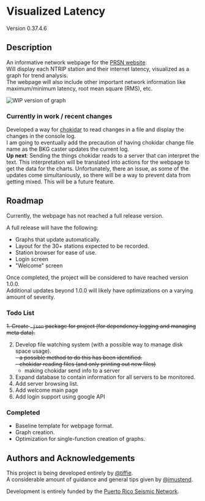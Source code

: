 # Visualized Latency
Version 0.37.4.6


## Description

An informative network webpage for the [PRSN website](https://redsismica.uprm.edu/index.php).  
Will display each NTRIP station and their internet latency, visualized as a graph for trend analysis.  
The webpage will also include other important network information like maximum/minimum latency, root mean square (RMS), etc.

![WIP version of graph](https://github.com/tiffie1/prsn_webpage/assets/139599672/b4e60d4f-7bc4-4e04-bcde-8f8143c6dd7b)

### Currently in work / recent changes
Developed a way for [chokidar](https://www.npmjs.com/package/chokidar) to read changes in a file and display the changes in the console log.  
I am going to eventually add the precaution of having chokidar change file name as the BKG caster updates the current log.  
**Up next**: Sending the things chokidar reads to a server that can interpret the text. This interpretation will be translated into actions for the webpage to get the data for the charts.
Unfortunately, there an issue, as some of the updates come simultaniously, so there will be a way to prevent data from getting mixed. This will be a future feature.

## Roadmap

Currently, the webpage has not reached a full release version.  

A full release will have the following:
- Graphs that update automatically.
- Layout for the 30+ stations expected to be recorded.
- Station browser for ease of use.
- Login screen
- "Welcome" screen

Once completed, the project will be considered to have reached version 1.0.0.  
Additional updates beyond 1.0.0 will likely have optimizations on a varying amount of severity.


### Todo List

~~1. Create `.json` package for project (for dependency logging and managing meta data).~~  

2.  Develop file watching system (with a possible way to manage disk space usage).  
    ~~- a possible method to do this has been identified.~~  
    ~~- chokidar reading files (and only printing out new files)~~  
    - making chokidar send info to a server
4.  Expand database to contain information for all servers to be monitored.
5.  Add server browsing list.
6.  Add welcome main page
7.  Add login support using google API  


### Completed

- Baseline template for webpage format.
- Graph creation.
- Optimization for single-function creation of graphs.


## Authors and Acknowledgements
This project is being developed entirely by [@tiffie](https://github.com/tiffie1).  
A considerable amount of guidance and general tips given by [@imustend](https://github.com/imustend).  

Development is entirely funded by the [Puerto Rico Seismic Network](https://redsismica.uprm.edu/index.php).
